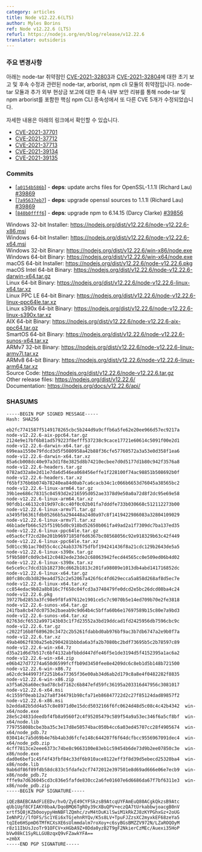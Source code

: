 ```yaml
---
category: articles
title: Node v12.22.6(LTS)
author: Myles Borins
ref: Node v12.22.6 (LTS)
refurl: https://nodejs.org/en/blog/release/v12.22.6
translator: outsideris
---
```


<!--
### Notable Changes

These are vulnerabilities in the node-tar, arborist, and npm cli modules which
are related to the initial reports and subsequent remediation of node-tar
vulnerabilities [CVE-2021-32803](https://github.com/advisories/GHSA-r628-mhmh-qjhw)
and [CVE-2021-32804](https://github.com/advisories/GHSA-3jfq-g458-7qm9).
Subsequent internal security review of node-tar and additional external bounty
reports have resulted in another 5 CVE being remediated in core npm CLI
dependencies including node-tar, and npm arborist.

You can read more about it in:

* [CVE-2021-37701](https://github.com/npm/node-tar/security/advisories/GHSA-9r2w-394v-53qc)
* [CVE-2021-37712](https://github.com/npm/node-tar/security/advisories/GHSA-qq89-hq3f-393p)
* [CVE-2021-37713](https://github.com/npm/node-tar/security/advisories/GHSA-5955-9wpr-37jh)
* [CVE-2021-39134](https://github.com/npm/arborist/security/advisories/GHSA-2h3h-q99f-3fhc)
* [CVE-2021-39135](https://github.com/npm/arborist/security/advisories/GHSA-gmw6-94gg-2rc2)
-->

### 주요 변경사항

아래는 node-tar 취약점인 [CVE-2021-32803](https://github.com/advisories/GHSA-r628-mhmh-qjhw)과
[CVE-2021-32804](https://github.com/advisories/GHSA-3jfq-g458-7qm9)에 대한 초기 보고 및 후속 수정과 관련된 node-tar, arborist, npm cli 모듈의 취약점입니다.
node-tar 모듈과 추가 외부 현상금 보고에 대한 후속 내부 보안 리뷰를 통해 node-tar 및 npm arborist를 포함한 핵심 npm CLI 종속성에서 또 다른 CVE 5개가 수정되었습니다.

자세한 내용은 아래의 링크에서 확인할 수 있습니다.

* [CVE-2021-37701](https://github.com/npm/node-tar/security/advisories/GHSA-9r2w-394v-53qc)
* [CVE-2021-37712](https://github.com/npm/node-tar/security/advisories/GHSA-qq89-hq3f-393p)
* [CVE-2021-37713](https://github.com/npm/node-tar/security/advisories/GHSA-5955-9wpr-37jh)
* [CVE-2021-39134](https://github.com/npm/arborist/security/advisories/GHSA-2h3h-q99f-3fhc)
* [CVE-2021-39135](https://github.com/npm/arborist/security/advisories/GHSA-gmw6-94gg-2rc2)

### Commits

* [[`a0154b586b`](https://github.com/nodejs/node/commit/a0154b586b)] - **deps**: update archs files for OpenSSL-1.1.1l (Richard Lau) [#39869](https://github.com/nodejs/node/pull/39869)
* [[`7a95637eb7`](https://github.com/nodejs/node/commit/7a95637eb7)] - **deps**: upgrade openssl sources to 1.1.1l (Richard Lau) [#39869](https://github.com/nodejs/node/pull/39869)
* [[`840b0ffff6`](https://github.com/nodejs/node/commit/840b0ffff6)] - **deps**: upgrade npm to 6.14.15 (Darcy Clarke) [#39856](https://github.com/nodejs/node/pull/39856)

Windows 32-bit Installer: https://nodejs.org/dist/v12.22.6/node-v12.22.6-x86.msi<br>
Windows 64-bit Installer: https://nodejs.org/dist/v12.22.6/node-v12.22.6-x64.msi<br>
Windows 32-bit Binary: https://nodejs.org/dist/v12.22.6/win-x86/node.exe<br>
Windows 64-bit Binary: https://nodejs.org/dist/v12.22.6/win-x64/node.exe<br>
macOS 64-bit Installer: https://nodejs.org/dist/v12.22.6/node-v12.22.6.pkg<br>
macOS Intel 64-bit Binary: https://nodejs.org/dist/v12.22.6/node-v12.22.6-darwin-x64.tar.gz<br>
Linux 64-bit Binary: https://nodejs.org/dist/v12.22.6/node-v12.22.6-linux-x64.tar.xz<br>
Linux PPC LE 64-bit Binary: https://nodejs.org/dist/v12.22.6/node-v12.22.6-linux-ppc64le.tar.xz<br>
Linux s390x 64-bit Binary: https://nodejs.org/dist/v12.22.6/node-v12.22.6-linux-s390x.tar.xz<br>
AIX 64-bit Binary: https://nodejs.org/dist/v12.22.6/node-v12.22.6-aix-ppc64.tar.gz<br>
SmartOS 64-bit Binary: https://nodejs.org/dist/v12.22.6/node-v12.22.6-sunos-x64.tar.xz<br>
ARMv7 32-bit Binary: https://nodejs.org/dist/v12.22.6/node-v12.22.6-linux-armv7l.tar.xz<br>
ARMv8 64-bit Binary: https://nodejs.org/dist/v12.22.6/node-v12.22.6-linux-arm64.tar.xz<br>
Source Code: https://nodejs.org/dist/v12.22.6/node-v12.22.6.tar.gz<br>
Other release files: https://nodejs.org/dist/v12.22.6/<br>
Documentation: https://nodejs.org/docs/v12.22.6/api/

### SHASUMS

```
-----BEGIN PGP SIGNED MESSAGE-----
Hash: SHA256

eb2fc7741587f5149178265cbc5b244d9a9cffb6a5fe62e20ee966d57ec9217a  node-v12.22.6-aix-ppc64.tar.gz
2124e9e17bf6b81ad579223f8efff537238c9cace17721e60614c5091f00e2d1  node-v12.22.6-darwin-x64.tar.gz
699eaa1550e79fdcd3d5f5080958a42b88f36cfe57760572a3a53e0d358f1ea6  node-v12.22.6-darwin-x64.tar.xz
85a6cb008dc40e97a3d1f8e3825d8b74210ecbee7d0d5177d1b80c942f3576a8  node-v12.22.6-headers.tar.gz
0782ad32a8e2d11e7da6d546ea068456effe1f228100f74ac98851b508692b0f  node-v12.22.6-headers.tar.xz
f65bf376b6b074b78240ea84d0ab7ca6cacb34c1c066b6653d76045a38565bc2  node-v12.22.6-linux-arm64.tar.gz
39b1ee686c78315c04593d2e216595d052ae3378d9e50a0a72d8f2dc95e69e58  node-v12.22.6-linux-arm64.tar.xz
90fdb1c46132c019d97c8cc40f0c02b01fa7dddfe733b030668c512112273b00  node-v12.22.6-linux-armv7l.tar.gz
a3495fb6361fdb05266b5a294448a24d0a97c8f1419422986083a32804109029  node-v12.22.6-linux-armv7l.tar.xz
46b1adefb66c525f519b5d0c918bd52650b061fa49ad2a1f7309dc7ba137ed35  node-v12.22.6-linux-ppc64le.tar.gz
e05ac6cf72cd28e201b96971858f6d6367bc08568056c92e918329b63c42f449  node-v12.22.6-linux-ppc64le.tar.xz
5d01cc9b1ac70d55c4cc24ab337675dfbf194241436f8a21cdc129b2643de5a5  node-v12.22.6-linux-s390x.tar.gz
5f9b580fc0d9cb412c0482ede23de2c68063942fecd44565cc0e509ed06b4d02  node-v12.22.6-linux-s390x.tar.xz
6e5ce9cc7dcd31b182730cd662b1813c201fa98089e1013db4abd141716852dc  node-v12.22.6-linux-x64.tar.gz
80fc80cdb3d829ea4d752c2e52067a426f6c4fd629ecca5a858d268af8d5ec7e  node-v12.22.6-linux-x64.tar.xz
cc854edac9b82a8b816c7f658c04fcd3a3748479fe0dcd2e5bc26dcd08ba4c24  node-v12.22.6.pkg
39727bd2853a3fc98e9f8fa97612e1901ce5c7c9070b5e14ed709b70e2fe3818  node-v12.22.6-sunos-x64.tar.gz
241fba8cb47dc0753e2baeab9c9d64b4c5bffa60b6e17697589b15c80e7a9bd3  node-v12.22.6-sunos-x64.tar.xz
02763dcf6532a997143b03c1f7d23552a3bd19ddcad1fd2425956db7596cbc9c  node-v12.22.6.tar.gz
c2022f16b8f689620c3472c2b5261fdabbd0ab976bf9ac3b7db6747a2e9b0f7a  node-v12.22.6.tar.xz
49ab4062f830a25eb2904281bbbda6a3fa2b7080bc2bdf73695b5c2b78597c89  node-v12.22.6-win-x64.7z
d35a21d6d7b517c6bf4132abfbbdd447dfe46f5e1de3194d5f4152395a1ac6a2  node-v12.22.6-win-x64.zip
e06b427d77274a650d6599fcffb09d3450fee8e4209dc6c8eb1d5b148b721500  node-v12.22.6-win-x86.7z
a62cdc9449973f2251b6a77365f36e00ab34d6ab2d179c8a8e4f0482282f8835  node-v12.22.6-win-x86.zip
a3f5a626a60ec9ad78cbd7162c6b847efd59fc36195a203316d47956c3081017  node-v12.22.6-x64.msi
4c1559f0eab12a27a8f344791b98cfa71eb86847722d2c27f85124dad89857f2  node-v12.22.6-x86.msi
b2edda82b5dd4a57c8e8971d0e15dcd5032166f6fc0624d48d5c08c4c42b4342  win-x64/node.exe
28e5c24831deedbf4fb8a9560f2c4f95205479c589f54a9a53ec346f6a5cf8bf  win-x64/node.lib
779755808bcbe3ba35c3e17d8e50574bac050b4cc6a03ed45707cc28f4905674  win-x64/node_pdb.7z
030414c7a5d69b4e76b4ab3d6fcfe148c644207f6f64dcfbcc9556967091dec4  win-x64/node_pdb.zip
4cff7813ce2eee6373c74be8c9663100e83eb1c59454b6de73d9b2ee07850c3e  win-x86/node.exe
dad0e6bef1c45f4f43fbf84c33df6b910ace8122eff3f8d39d5ebecd25320ba4  win-x86/node.lib
9ab6df86f89fdb58dc833c5fdafe2cf7472012e397501e8d69ad666e06e7ecb9  win-x86/node_pdb.7z
fffe9a7d636045cd3c836e5fafde830cc2a6fe01607e6d6686da67f7bf6311e3  win-x86/node_pdb.zip
-----BEGIN PGP SIGNATURE-----

iQEzBAEBCAAdFiEEDv/hvO/ZyE49CYFSkzsB9AtcqUYFAmEuQ80ACgkQkzsB9Atc
qUb1Ugf8CFIAKY0baA/DqoBMQ6TgROy39cXBuQPV+eczQA7tUrkabbwjoacgB0nV
xrtf5Q8jKZb0ooypyHmNBFlZQmhc/zvM4tDuKilSwiM1kRkZJ8zKYPGhxGz+2oUG
IeNhP2//lfOFS/Sc1YEi6xTGjehnRYQv/K5s8LV+TpuFJZzsXC2myxkEF68zeYa5
tqIEe6HSpmD6TMfKCXsXE6sUlmmdalm7roXoy+c6syBGsBMZZV972N/LZaROQOyM
r8z11IbUsJzoTr91OFCV+xHGbA9Z+0Dda0yzB2T9gF2NkierCzMEc/Auexi35HoP
bVw08kC1SyRLLGUBzqxQ9vFZawkYFA==
=zmbX
-----END PGP SIGNATURE-----

```
